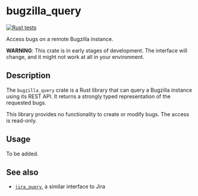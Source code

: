 # bugzilla_query

[![Rust tests](https://github.com/msuchane/bugzilla_query/actions/workflows/rust-tests.yml/badge.svg)](https://github.com/msuchane/bugzilla_query/actions/workflows/rust-tests.yml)

Access bugs on a remote Bugzilla instance.

**WARNING**: This crate is in early stages of development. The interface will change, and it might not work at all in your environment.

## Description

The `bugzilla_query` crate is a Rust library that can query a Bugzilla instance using its REST API. It returns a strongly typed representation of the requested bugs.

This library provides no functionality to create or modify bugs. The access is read-only.

## Usage

To be added.

## See also

* [`jira_query`](https://crates.io/crates/jira_query), a similar interface to Jira
